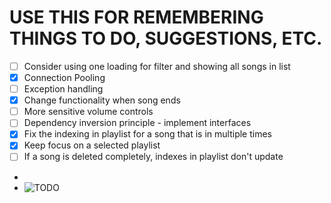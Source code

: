 # USE THIS FOR REMEMBERING THINGS TO DO, SUGGESTIONS, ETC.

- [ ] Consider using one loading for filter and showing all songs in list 
- [X] Connection Pooling
- [ ] Exception handling
- [X] Change functionality when song ends
- [ ] More sensitive volume controls
- [ ] Dependency inversion principle - implement interfaces
- [x] Fix the indexing in playlist for a song that is in multiple times
- [x] Keep focus on a selected playlist
- [ ] If a song is deleted completely, indexes in playlist don't update
-
- ![TODO](https://preview.redd.it/mnr1owzlxt4a1.jpg?width=960&crop=smart&auto=webp&s=0dc59fabb8790a74cf3939e6f803bca1c56be64e)